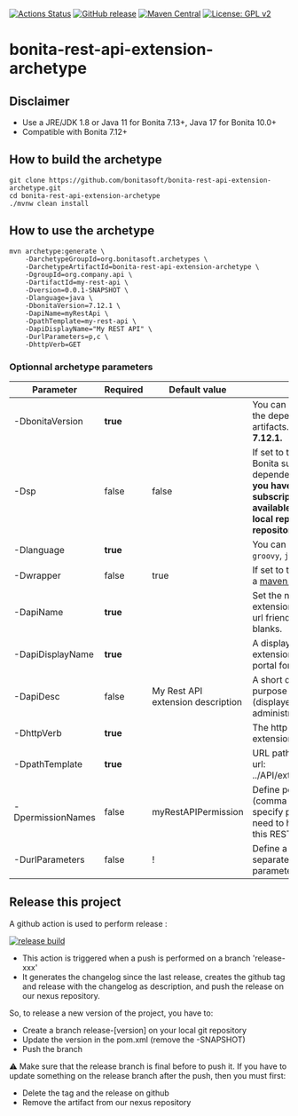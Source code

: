 [![Actions Status](https://github.com/bonitasoft/bonita-rest-api-extension-archetype/workflows/Build/badge.svg)](https://github.com/bonitasoft/bonita-rest-api-extension-archetype/actions?query=workflow%3ABuild)
[![GitHub release](https://img.shields.io/github/v/release/bonitasoft/bonita-rest-api-extension-archetype?color=blue&label=Release&include_prereleases)](https://github.com/bonitasoft/bonita-rest-api-extension-archetype/releases)
[![Maven Central](https://img.shields.io/maven-central/v/org.bonitasoft.archetypes/bonita-rest-api-extension-archetype.svg?label=Maven%20Central&color=orange)](https://search.maven.org/search?q=g:%22org.bonitasoft.archetypes%22%20AND%20a:%22bonita-rest-api-extension-archetype%22)
[![License: GPL v2](https://img.shields.io/badge/License-GPL%20v2-yellow.svg)](https://www.gnu.org/licenses/old-licenses/gpl-2.0.en.html)

# bonita-rest-api-extension-archetype

## Disclaimer
* Use a JRE/JDK 1.8 or Java 11 for Bonita 7.13+, Java 17 for Bonita 10.0+
* Compatible with Bonita 7.12+

## How to build the archetype

```
git clone https://github.com/bonitasoft/bonita-rest-api-extension-archetype.git
cd bonita-rest-api-extension-archetype
./mvnw clean install
```

## How to use the archetype

```
mvn archetype:generate \
    -DarchetypeGroupId=org.bonitasoft.archetypes \
    -DarchetypeArtifactId=bonita-rest-api-extension-archetype \
    -DgroupId=org.company.api \
    -DartifactId=my-rest-api \
    -Dversion=0.0.1-SNAPSHOT \
    -Dlanguage=java \
    -DbonitaVersion=7.12.1 \
    -DapiName=myRestApi \
    -DpathTemplate=my-rest-api \
    -DapiDisplayName="My REST API" \
    -DurlParameters=p,c \
    -DhttpVerb=GET
```

### Optionnal archetype parameters


| Parameter         | Required | Default value                     | Description                                                                            										   |
| ------------------|-------|-----------------------------------|----------------------------------------------------------------------------------------------------------------------------------|
| -DbonitaVersion   | __true__  |                                   | You can choose the version of the dependent bonita artifacts. __Minimum version is 7.12.1.__   								   |
| -Dsp              | false | false                             | If set to true, project will use Bonita subscription dependencies. __This implies you have made bonita subscription artifacts available for maven (in your local repository or enterprise repository)__ |
| -Dlanguage        | __true__  |                                   | You can choose between `groovy`, `java` or `kotlin`.                                        										   |
| -Dwrapper         | false | true                              | If set to true, project will setup a [maven wrapper](https://github.com/takari/maven-wrapper)                                    |
| -DapiName         | __true__  |                                   | Set the name of your api extension. You must enter an url friendly name without blanks. 									       |
| -DapiDisplayName  | __true__  |                                   | A display name for your api extension (displayed in the portal for the administrator) 										   |
| -DapiDesc         | false | My Rest API extension description | A short description of the purpose of your api extension (displayed in the portal for the administrator) 						   |
| -DhttpVerb        | __true__  |                                   | The http verb of your api extension 																							   |
| -DpathTemplate    | __true__  |                                   | URL path template. Resulting url: ../API/extension/myRestExtApi 																   |
| -DpermissionNames | false | myRestAPIPermission               | Define permission list (comma separated value), specify permissions a user need to have in order access this REST API extension  |
| -DurlParameters   | false | !                                 | Define a list (comma separated value) of url parameters.                                                                         |

## Release this project

A github action is used to perform release :

[![release build](https://github.com/bonitasoft/bonita-rest-api-extension-archetype/actions/workflows/workflow-create-release.yml/badge.svg)](https://github.com/bonitasoft/bonita-rest-api-extension-archetype/actions/workflows/workflow-create-release.yml)

- This action is triggered when a push is performed on a branch 'release-xxx'
- It generates the changelog since the last release, creates the github tag and release with the changelog as description, and push the release on our nexus repository.

So, to release a new version of the project, you have to:
- Create a branch release-[version] on your local git repository
- Update the version in the pom.xml (remove the -SNAPSHOT)
- Push the branch

⚠️ Make sure that the release branch is final before to push it. If you have to update something on the release branch after the push, then you must first:
- Delete the tag and the release on github
- Remove the artifact from our nexus repository 
